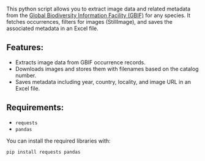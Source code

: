 This python script allows you to extract image data and related metadata from the [Global Biodiversity Information Facility (GBIF)](https://www.gbif.org/) for any species. It fetches occurrences, filters for images (StillImage), and saves the associated metadata in an Excel file.

## Features:
- Extracts image data from GBIF occurrence records.
- Downloads images and stores them with filenames based on the catalog number.
- Saves metadata including year, country, locality, and image URL in an Excel file.

## Requirements:
- `requests`
- `pandas`

You can install the required libraries with:

```bash
pip install requests pandas
